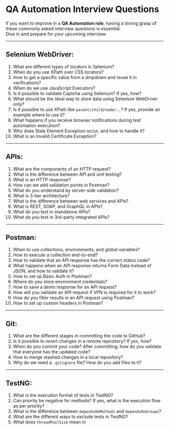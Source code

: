 # QA Automation Interview Questions

If you want to improve in a **QA Automation role**, having a strong grasp of these commonly asked interview questions is essential.  
Dive in and prepare for your upcoming interview.

---

## Selenium WebDriver:
1. What are different types of locators in Selenium?
2. When do you use XPath over CSS locators?
3. How to get a specific value from a dropdown and reuse it in verifications?
4. When do we use JavaScript Executors?
5. Is it possible to validate Captcha using Selenium? If yes, how?
6. What should be the ideal way to store data using Selenium WebDriver only?
7. Is it possible to use XPath like `parent/child/node/..`? If yes, provide an example where to use it?
8. What happens if you receive browser notifications during test automation execution?
9. Why does Stale Element Exception occur, and how to handle it?
10. What is an Invalid Certificate Exception?

---

## APIs:
1. What are the components of an HTTP request?
2. What is the difference between API and unit testing?
3. What is an HTTP response?
4. How can we add validation points in Postman?
5. What do you understand by server-side validation?
6. What is 3-tier architecture?
7. What is the difference between web services and APIs?
8. What is REST, SOAP, and GraphQL in APIs?
9. What do you test in standalone APIs?
10. What do you test in 3rd-party integrated APIs?

---

## Postman:
1. When to use collections, environments, and global variables?
2. How to execute a collection end-to-end?
3. How to validate that an API response has the correct status code?
4. What happens when an API response returns Form Data instead of JSON, and how to validate it?
5. How to set up Basic Auth in Postman?
6. Where do you store environment credentials?
7. How to save a demo response for an API request?
8. How will you validate an API request if VPN is required for it to work?
9. How do you filter results in an API request using Postman?
10. How to set up custom headers in Postman?

---

## Git:
1. What are the different stages in committing the code to GitHub?
2. Is it possible to revert changes in a remote repository? If yes, how?
3. When do you commit your code? After committing, how do you validate that everyone has the updated code?
4. How to merge stashed changes in a local repository?
5. Why do we need a `.gitignore` file? How do you add files to it?

---

## TestNG:
1. What is the execution format of tests in TestNG?
2. Can priority be negative for methods? If yes, what is the execution flow as per priority?
3. What is the difference between `dependsOnMethods` and `dependsOnGroups`?
4. What are the different ways to exclude tests in TestNG?
5. What does `threadPoolSize` mean in

